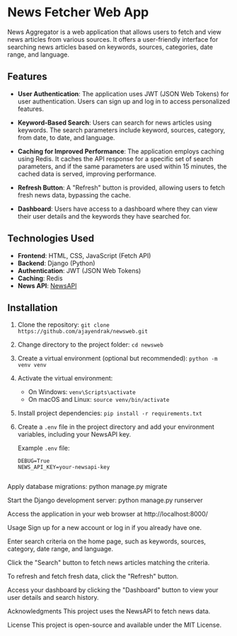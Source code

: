 # News Fetcher Web App

News Aggregator is a web application that allows users to fetch and view news articles from various sources. It offers a user-friendly interface for searching news articles based on keywords, sources, categories, date range, and language.

## Features

- **User Authentication**: The application uses JWT (JSON Web Tokens) for user authentication. Users can sign up and log in to access personalized features.

- **Keyword-Based Search**: Users can search for news articles using keywords. The search parameters include keyword, sources, category, from date, to date, and language.

- **Caching for Improved Performance**: The application employs caching using Redis. It caches the API response for a specific set of search parameters, and if the same parameters are used within 15 minutes, the cached data is served, improving performance.

- **Refresh Button**: A "Refresh" button is provided, allowing users to fetch fresh news data, bypassing the cache.

- **Dashboard**: Users have access to a dashboard where they can view their user details and the keywords they have searched for.

## Technologies Used

- **Frontend**: HTML, CSS, JavaScript (Fetch API)
- **Backend**: Django (Python)
- **Authentication**: JWT (JSON Web Tokens)
- **Caching**: Redis
- **News API**: [NewsAPI](https://newsapi.org/)

## Installation

1. Clone the repository: `git clone https://github.com/ajayendrak/newsweb.git`

2. Change directory to the project folder: `cd newsweb`

3. Create a virtual environment (optional but recommended): `python -m venv venv`

4. Activate the virtual environment:
   - On Windows: `venv\Scripts\activate`
   - On macOS and Linux: `source venv/bin/activate`

5. Install project dependencies: `pip install -r requirements.txt`

6. Create a `.env` file in the project directory and add your environment variables, including your NewsAPI key.

   Example `.env` file:

   ```env
   DEBUG=True
   NEWS_API_KEY=your-newsapi-key


Apply database migrations: python manage.py migrate

Start the Django development server: python manage.py runserver

Access the application in your web browser at http://localhost:8000/

Usage
Sign up for a new account or log in if you already have one.

Enter search criteria on the home page, such as keywords, sources, category, date range, and language.

Click the "Search" button to fetch news articles matching the criteria.

To refresh and fetch fresh data, click the "Refresh" button.

Access your dashboard by clicking the "Dashboard" button to view your user details and search history.

Acknowledgments
This project uses the NewsAPI to fetch news data.

License
This project is open-source and available under the MIT License.
